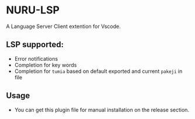 # NURU-LSP

A Language Server Client extention for Vscode.

## LSP supported:
- Error notifications
- Completion for key words
- Completion for `tumia` based on default exported and current `pakeji` in file

## Usage
- You can get this plugin file for manual installation on the release section.
